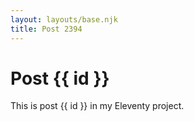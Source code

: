 ```yaml
---
layout: layouts/base.njk
title: Post 2394
---
```


# Post {{ id }}

This is post {{ id }} in my Eleventy project.
